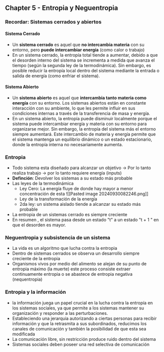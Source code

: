 ## Chapter 5 - Entropia y Neguentropia
### Recordar: Sistemas cerrados y abiertos
#### Sistema Cerrado
+ Un **sistema cerrado** es aquel que **no intercambia materia** con su entorno, pero **puede intercambiar energía** (como calor o trabajo)
+ En un sistema cerrado, la entropía total tiende a aumentar, debido a que el desorden interno del sistema se incrementa a medida que avanza el tiempo (según la segunda ley de la termodinámica). Sin embargo, es posible reducir la entropía local dentro del sistema mediante la entrada o salida de energía (como enfriar el sistema).

#### Sistema Abierto
+ Un **sistema abierto** es aquel que **intercambia tanto materia como energía** con su entorno. Los sistemas abiertos están en constante interacción con su ambiente, lo que les permite influir en sus condiciones internas a través de la transferencia de masa y energía.
+ En un sistema abierto, la entropía puede disminuir localmente porque el sistema puede intercambiar energía y materia con su entorno para organizarse mejor. Sin embargo, la entropía del sistema más el entorno siempre aumentará. Este intercambio de materia y energía permite que el sistema mantenga un equilibrio dinámico o un estado estacionario, donde la entropía interna no necesariamente aumenta.
### Entropia
+ Todo sistema esta diseñado para alcanzar un objetivo -> Por lo tanto realiza trabajo -> por lo tanto requiere energía (inputs)
+ **Definción**: Devolver los sistemas a su estado más probable
+ Las leyes de la termodinámica
	+ Ley Cero: La energía fluye de donde hay mayor a menor concentración de esta
	![[Pasted image 20240930082246.png]]
	+ Ley de la transformación de la energía
	+ 2da ley: un sistema aislado tiende a alcanzar su estado más probable
+ La entropia de un sistemas cerrado es siempre creciente
+ En resumen , el sistema pasa desde un estado "t" a un estado "t + 1 " en que el desorden es mayor.

### Neguentropia y subsistencia de un sistema
+ La vida es un algoritmo que lucha contra la entropia
+ Dentro de sistemas cerrados se observa un desarrollo siempre creciente de la entropia
+ Organismos vivos por medio del alimento se alejan de su punto de entropia máximo (la muerte) este proceso consiste extraer continuamente entropia o se abastece de entropia negativa (nequentropia)
### Entropia y la información
+ la información juega un papel crucial en la lucha contra la entropía en los sistemas sociales, ya que permite a los sistemas mantener su organización y responder a las perturbaciones.
+ Estableciendo una jerarquia autorizando a ciertas personas para recibir información y que la retrasmita a sus subordinados, reducimos los canales de comunicación y también la posibilidad de que esta sea modificada
+ La comunicación libre, sin restricción produce ruido dentro del sistema
+ Sistemas sociales deben poseer una red selectiva de comunicación
